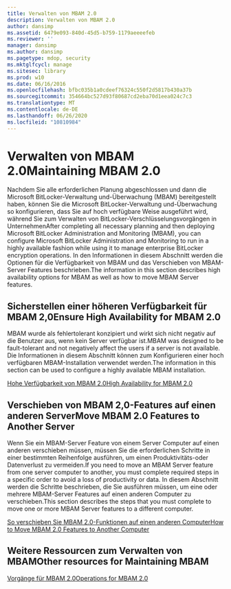 ```yaml
---
title: Verwalten von MBAM 2.0
description: Verwalten von MBAM 2.0
author: dansimp
ms.assetid: 6479e093-840d-45d5-b759-1179aeeeefeb
ms.reviewer: ''
manager: dansimp
ms.author: dansimp
ms.pagetype: mdop, security
ms.mktglfcycl: manage
ms.sitesec: library
ms.prod: w10
ms.date: 06/16/2016
ms.openlocfilehash: bfbc035b1a0cdeef76324c550f2d5817b430a37b
ms.sourcegitcommit: 354664bc527d93f80687cd2eba70d1eea024c7c3
ms.translationtype: MT
ms.contentlocale: de-DE
ms.lasthandoff: 06/26/2020
ms.locfileid: "10810984"
---
```

# <span data-ttu-id="a941c-103">Verwalten von MBAM 2.0</span><span class="sxs-lookup"><span data-stu-id="a941c-103">Maintaining MBAM 2.0</span></span>


<span data-ttu-id="a941c-104">Nachdem Sie alle erforderlichen Planung abgeschlossen und dann die Microsoft BitLocker-Verwaltung und-Überwachung (MBAM) bereitgestellt haben, können Sie die Microsoft BitLocker-Verwaltung und-Überwachung so konfigurieren, dass Sie auf hoch verfügbare Weise ausgeführt wird, während Sie zum Verwalten von BitLocker-Verschlüsselungsvorgängen in Unternehmen</span><span class="sxs-lookup"><span data-stu-id="a941c-104">After completing all necessary planning and then deploying Microsoft BitLocker Administration and Monitoring (MBAM), you can configure Microsoft BitLocker Administration and Monitoring to run in a highly available fashion while using it to manage enterprise BitLocker encryption operations.</span></span> <span data-ttu-id="a941c-105">In den Informationen in diesem Abschnitt werden die Optionen für die Verfügbarkeit von MBAM und das Verschieben von MBAM-Server Features beschrieben.</span><span class="sxs-lookup"><span data-stu-id="a941c-105">The information in this section describes high availability options for MBAM as well as how to move MBAM Server features.</span></span>

## <span data-ttu-id="a941c-106">Sicherstellen einer höheren Verfügbarkeit für MBAM 2,0</span><span class="sxs-lookup"><span data-stu-id="a941c-106">Ensure High Availability for MBAM 2.0</span></span>


<span data-ttu-id="a941c-107">MBAM wurde als fehlertolerant konzipiert und wirkt sich nicht negativ auf die Benutzer aus, wenn kein Server verfügbar ist.</span><span class="sxs-lookup"><span data-stu-id="a941c-107">MBAM was designed to be fault-tolerant and not negatively affect the users if a server is not available.</span></span> <span data-ttu-id="a941c-108">Die Informationen in diesem Abschnitt können zum Konfigurieren einer hoch verfügbaren MBAM-Installation verwendet werden.</span><span class="sxs-lookup"><span data-stu-id="a941c-108">The information in this section can be used to configure a highly available MBAM installation.</span></span>

[<span data-ttu-id="a941c-109">Hohe Verfügbarkeit von MBAM 2.0</span><span class="sxs-lookup"><span data-stu-id="a941c-109">High Availability for MBAM 2.0</span></span>](high-availability-for-mbam-20-mbam-2.md)

## <span data-ttu-id="a941c-110">Verschieben von MBAM 2,0-Features auf einen anderen Server</span><span class="sxs-lookup"><span data-stu-id="a941c-110">Move MBAM 2.0 Features to Another Server</span></span>


<span data-ttu-id="a941c-111">Wenn Sie ein MBAM-Server Feature von einem Server Computer auf einen anderen verschieben müssen, müssen Sie die erforderlichen Schritte in einer bestimmten Reihenfolge ausführen, um einen Produktivitäts-oder Datenverlust zu vermeiden.</span><span class="sxs-lookup"><span data-stu-id="a941c-111">If you need to move an MBAM Server feature from one server computer to another, you must complete required steps in a specific order to avoid a loss of productivity or data.</span></span> <span data-ttu-id="a941c-112">In diesem Abschnitt werden die Schritte beschrieben, die Sie ausführen müssen, um eine oder mehrere MBAM-Server Features auf einen anderen Computer zu verschieben.</span><span class="sxs-lookup"><span data-stu-id="a941c-112">This section describes the steps that you must complete to move one or more MBAM Server features to a different computer.</span></span>

[<span data-ttu-id="a941c-113">So verschieben Sie MBAM 2.0-Funktionen auf einen anderen Computer</span><span class="sxs-lookup"><span data-stu-id="a941c-113">How to Move MBAM 2.0 Features to Another Computer</span></span>](how-to-move-mbam-20-features-to-another-computer-mbam-2.md)

## <span data-ttu-id="a941c-114">Weitere Ressourcen zum Verwalten von MBAM</span><span class="sxs-lookup"><span data-stu-id="a941c-114">Other resources for Maintaining MBAM</span></span>


[<span data-ttu-id="a941c-115">Vorgänge für MBAM 2.0</span><span class="sxs-lookup"><span data-stu-id="a941c-115">Operations for MBAM 2.0</span></span>](operations-for-mbam-20-mbam-2.md)

 

 





